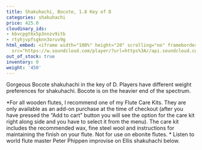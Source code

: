 ```yaml
---
title: Shakuhachi, Bocote, 1.8 Key of D
categories: shakuhachi
price: 425.0
cloudinary_ids:
- kbvcpgt6x5p3nnzv9itb
- rtyhjvpfsgknn3oruv9g
html_embed: <iframe width="100%" height="20" scrolling="no" frameborder="no" allow="autoplay"
  src="https://w.soundcloud.com/player/?url=https%3A//api.soundcloud.com/tracks/192693525&color=%23ff5500&inverse=false&auto_play=false&show_user=true"></iframe>
out_of_stock: true
inventory: 0
weight: '450'
---
```


Gorgeous Bocote shakuhachi in the key of D.  Players have different weight preferences for shakuhachi. Bocote is on the heavier end of the spectrum.

*For all wooden flutes, I recommend one of my Flute Care Kits.  They are only available as an add-on purchase at the time of checkout (after you have pressed the “Add to cart” button you will see the option for the care kit right along side and you have to select it from the menu). The care kit includes the recommended wax, fine steel wool and instructions for maintaining the finish on your flute.  Not for use on ebonite flutes.
*
Listen to world flute master Peter Phippen improvise on Ellis shakuhachi below.
